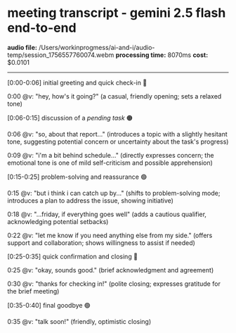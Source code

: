 # meeting transcript - gemini 2.5 flash end-to-end

**audio file:** /Users/workinprogmess/ai-and-i/audio-temp/session_1756557760074.webm
**processing time:** 8070ms
**cost:** $0.0101

---

[0:00-0:06] initial greeting and quick check-in 🔵

0:00 @v: "hey, how's it going?"
(a casual, friendly opening; sets a relaxed tone)

[0:06-0:15]  discussion of a _pending task_ 🟠

0:06 @v: "so, about that report..."
(introduces a topic with a slightly hesitant tone, suggesting potential concern or uncertainty about the task's progress)

0:09 @v:  "i'm a bit behind schedule..."
(directly expresses concern; the emotional tone is one of mild self-criticism and possible apprehension)


[0:15-0:25]  problem-solving and reassurance 🟢

0:15 @v: "but i think i can catch up by..."
(shifts to problem-solving mode; introduces a plan to address the issue, showing initiative)

0:18 @v: "...friday, if everything goes well"
(adds a cautious qualifier, acknowledging potential setbacks)

0:22 @v: "let me know if you need anything else from my side."
(offers support and collaboration; shows willingness to assist if needed)

[0:25-0:35]  quick confirmation and closing 🔵

0:25 @v: "okay, sounds good."
(brief acknowledgment and agreement)

0:30 @v: "thanks for checking in!"
(polite closing; expresses gratitude for the brief meeting)

[0:35-0:40] final goodbye 🟢

0:35 @v: "talk soon!"
(friendly, optimistic closing)